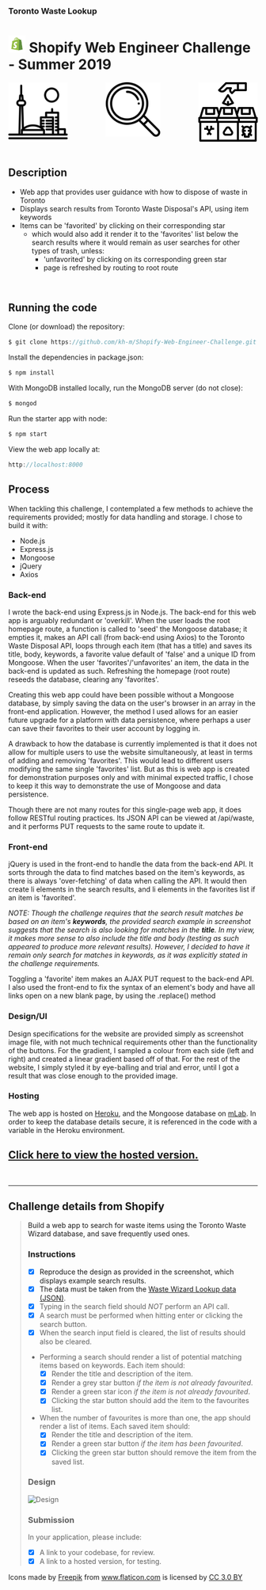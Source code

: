 ### Toronto Waste Lookup

# <img display="inline" top="10" width="35" src="/readme_images/iu.png"> Shopify Web Engineer Challenge - Summer 2019

<p align="center">
<img align="left" src="/readme_images/toronto.svg" height="120"> <img align="center" src="/readme_images/search.svg" width="110"> <img align="right" src="/readme_images/bin.svg" width="120">
</p>

<br>

## Description
* Web app that provides user guidance with how to dispose of waste in Toronto
* Displays search results from Toronto Waste Disposal's API, using item keywords
* Items can be 'favorited' by clicking on their corresponding star
  * which would also add it render it to the 'favorites' list below the search results where it would remain as user searches for other types of trash, unless:
    * 'unfavorited' by clicking on its corresponding green star
    * page is refreshed by routing to root route   
<br>

## Running the code
Clone (or download) the repository:
```javascript
$ git clone https://github.com/kh-m/Shopify-Web-Engineer-Challenge.git
```

Install the dependencies in package.json:
```javascript
$ npm install
```

With MongoDB installed locally, run the MongoDB server (do not close):
```javascript
$ mongod
```
Run the starter app with node:
```javascript
$ npm start
```
View the web app locally at:
```javascript
http://localhost:8000
```


## Process

When tackling this challenge, I contemplated a few methods to achieve the requirements provided; mostly for data handling and storage. I chose to build it with:
* Node.js
* Express.js
* Mongoose
* jQuery
* Axios

### Back-end
<p>I wrote the back-end using Express.js in Node.js. The back-end for this web app is arguably redundant or 'overkill'.
When the user loads the root homepage route, a function is called to 'seed' the Mongoose database; it empties it, makes an API call (from back-end using Axios) to the Toronto Waste Disposal API, loops through each item (that has a title) and saves its title, body, keywords, a favorite value default of 'false' and a unique ID from Mongoose. When the user 'favorites'/'unfavorites' an item, the data in the back-end is updated as such. Refreshing the homepage (root route) reseeds the database, clearing any 'favorites'.</p>
<p>Creating this web app could have been possible without a Mongoose database, by simply saving the data on the user's browser in an array in the front-end application. However, the method I used allows for an easier future upgrade for a platform with data persistence, where perhaps a user can save their favorites to their user account by logging in.</p>
<p>A drawback to how the database is currently implemented is that it does not allow for multiple users to use the website simultaneously, at least in terms of adding and removing 'favorites'. This would lead to different users modifying the same single 'favorites' list. But as this is web app is created for demonstration purposes only and with minimal expected traffic, I chose to keep it this way to demonstrate the use of Mongoose and data persistence.</p>
<p>Though there are not many routes for this single-page web app, it does follow RESTful routing practices. Its JSON API can be viewed at /api/waste, and it performs PUT requests to the same route to update it.</p>

### Front-end
<p>jQuery is used in the front-end to handle the data from the back-end API. It sorts through the data to find matches based on the item's keywords, as there is always 'over-fetching' of data when calling the API. It would then create li elements in the search results, and li elements in the favorites list if an item is 'favorited'.</p>

*NOTE: Though the challenge requires that the search result matches be based on an item's **keywords**, the provided search example in screenshot suggests that the search is also looking for matches in the **title**. In my view, it makes more sense to also include the title and body (testing as such appeared to produce more relevant results). However, I decided to have it remain only search for matches in keywords, as it was explicitly stated in the challenge requirements.*

<p>Toggling a 'favorite' item makes an AJAX PUT request to the back-end API. I also used the front-end to fix the syntax of an element's body and have all links open on a new blank page, by using the .replace() method</p>

### Design/UI
Design specifications for the website are provided simply as screenshot image file, with not much technical requirements other than the functionality of the buttons. For the gradient, I sampled a colour from each side (left and right) and created a linear gradient based off of that. For the rest of the website, I simply styled it by eye-balling and trial and error, until I got a result that was close enough to the provided image.


### Hosting
<p>The web app is hosted on <a href="http://heroku.com">Heroku</a>, and the Mongoose database on <a href="http://mLab.com">mLab</a>. In order to keep the database details secure, it is referenced in the code with a variable in the Heroku environment.</p>

## <a href="https://toronto-waste-disposal.herokuapp.com">Click here to view the hosted version.<a>

<br>
<hr>

## Challenge details from Shopify

>
> Build a web app to search for waste items using the Toronto Waste Wizard database, and save frequently used ones.
>
> ### Instructions
> - [x] Reproduce the design as provided in the screenshot, which displays example search results.
> - [x] The data must be taken from the [Waste Wizard Lookup data (JSON)](https://www.toronto.ca/city-government/data-research-maps/open-data/open-data-catalogue/#5ed40494-a290-7807-d5da-09ab6a56fca2).
> - [x] Typing in the search field should *NOT* perform an API call.
> - [x] A search must be performed when hitting enter or clicking the search button.
> - [x] When the search input field is cleared, the list of results should also be cleared. 
> - Performing a search should render a list of potential matching items based on keywords. Each item should:
>    - [x] Render the title and description of the item.
>    - [x] Render a grey star button *if the item is not already favourited*.
>    - [x] Render a green star icon *if the item is not already favourited*.
>    - [x] Clicking the star button should add the item to the favourites list.
> - When the number of favourites is more than one, the app should render a list of items. Each saved item should:
>    - [x] Render the title and description of the item.
>    - [x] Render a green star button *if the item has been favourited*.
>    - [x] Clicking the green star button should remove the item from the saved list.
> 
> ### Design
> 
> ![Design](http://cdn.shopify.com/static/web-eng-challenge-summer-2019/design.png)
> 
> ### Submission
> 
> In your application, please include: 
> 
> - [x] A link to your codebase, for review.
> - [x] A link to a hosted version, for testing.
> 


<div>Icons made by <a href="https://www.freepik.com/" title="Freepik">Freepik</a> from <a href="https://www.flaticon.com/" 			    title="Flaticon">www.flaticon.com</a> is licensed by <a href="http://creativecommons.org/licenses/by/3.0/" 			    title="Creative Commons BY 3.0" target="_blank">CC 3.0 BY</a></div>
